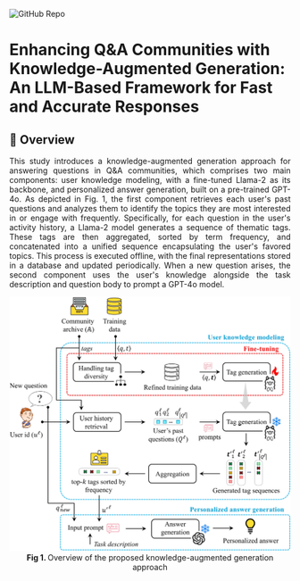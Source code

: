 ![GitHub Repo](https://img.shields.io/badge/Research-Paper-blue)
# **Enhancing Q&A Communities with Knowledge-Augmented Generation: An LLM-Based Framework for Fast and Accurate Responses**

## 📜 Overview
<p align="justify">
This study introduces a knowledge-augmented generation approach for answering questions in Q&A communities, which comprises two main components: user knowledge modeling, with a fine-tuned Llama-2 as its backbone, and personalized answer generation, built on a pre-trained GPT-4o. As depicted in Fig. 1, the first component retrieves each user's past questions and analyzes them to identify the topics they are most interested in or engage with frequently. Specifically, for each question in the user's activity history, a Llama-2 model generates a sequence of thematic tags. These tags are then aggregated, sorted by term frequency, and concatenated into a unified sequence encapsulating the user's favored topics. This process is executed offline, with the final representations stored in a database and updated periodically. When a new question arises, the second component uses the user's knowledge alongside the task description and question body to prompt a GPT-4o model. 
</p>
<p align="center"><img src="./ProposedFramework.jpg" width="700" alt="ProposedFramework></p>
<p align="center"><b> Fig 1. </b> Overview of the proposed knowledge-augmented generation approach</p>
